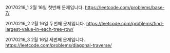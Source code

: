 ﻿20170216_1
2월 16일 첫번째 문제입니다.
https://leetcode.com/problems/base-7/

20170216_2
2월 16일 두번째 문제입니다.
https://leetcode.com/problems/find-largest-value-in-each-tree-row/

20170216_3
2월 16일 세번째 문제입니다.
https://leetcode.com/problems/diagonal-traverse/
